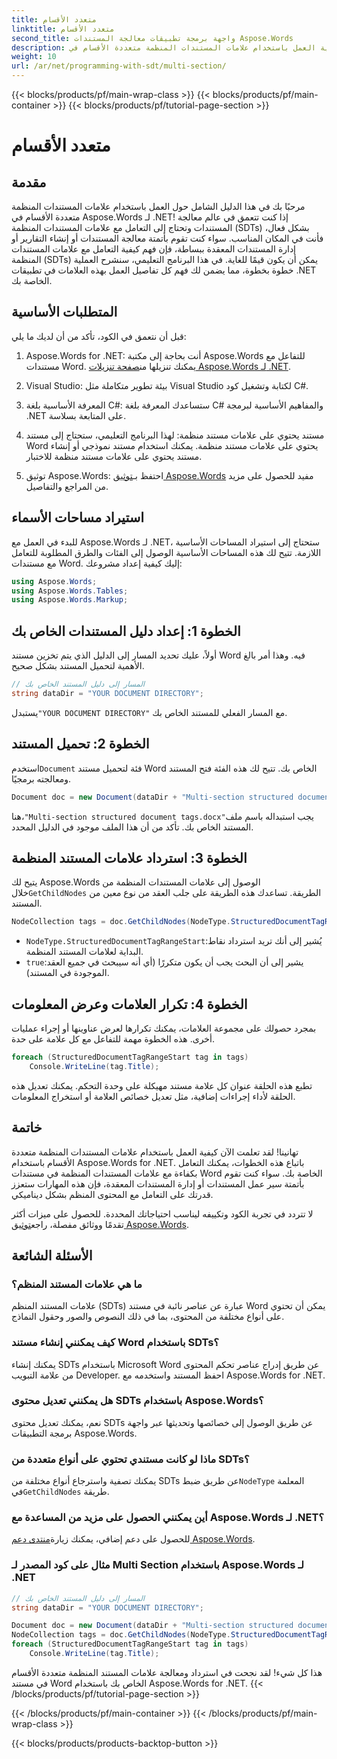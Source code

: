 ```yaml
---
title: متعدد الأقسام
linktitle: متعدد الأقسام
second_title: واجهة برمجة تطبيقات معالجة المستندات Aspose.Words
description: تعرف على كيفية العمل باستخدام علامات المستندات المنظمة متعددة الأقسام في Aspose.Words for .NET من خلال هذا البرنامج التعليمي خطوة بخطوة. مثالي للتعامل الديناميكي مع المستندات.
weight: 10
url: /ar/net/programming-with-sdt/multi-section/
---
```


{{< blocks/products/pf/main-wrap-class >}}
{{< blocks/products/pf/main-container >}}
{{< blocks/products/pf/tutorial-page-section >}}

# متعدد الأقسام

## مقدمة

مرحبًا بك في هذا الدليل الشامل حول العمل باستخدام علامات المستندات المنظمة متعددة الأقسام في Aspose.Words لـ .NET! إذا كنت تتعمق في عالم معالجة المستندات وتحتاج إلى التعامل مع علامات المستندات المنظمة (SDTs) بشكل فعال، فأنت في المكان المناسب. سواء كنت تقوم بأتمتة معالجة المستندات أو إنشاء التقارير أو إدارة المستندات المعقدة ببساطة، فإن فهم كيفية التعامل مع علامات المستندات المنظمة (SDTs) يمكن أن يكون قيمًا للغاية. في هذا البرنامج التعليمي، سنشرح العملية خطوة بخطوة، مما يضمن لك فهم كل تفاصيل العمل بهذه العلامات في تطبيقات .NET الخاصة بك.

## المتطلبات الأساسية

قبل أن نتعمق في الكود، تأكد من أن لديك ما يلي:

1.  Aspose.Words for .NET: أنت بحاجة إلى مكتبة Aspose.Words للتفاعل مع مستندات Word. يمكنك تنزيلها من[صفحة تنزيلات Aspose.Words لـ .NET](https://releases.aspose.com/words/net/).

2. Visual Studio: بيئة تطوير متكاملة مثل Visual Studio لكتابة وتشغيل كود C#.

3. المعرفة الأساسية بلغة C#: ستساعدك المعرفة بلغة C# والمفاهيم الأساسية لبرمجة .NET على المتابعة بسلاسة.

4. مستند يحتوي على علامات مستند منظمة: لهذا البرنامج التعليمي، ستحتاج إلى مستند Word يحتوي على علامات مستند منظمة. يمكنك استخدام مستند نموذجي أو إنشاء مستند يحتوي على علامات مستند منظمة للاختبار.

5.  توثيق Aspose.Words: احتفظ بـ[توثيق Aspose.Words](https://reference.aspose.com/words/net/) مفيد للحصول على مزيد من المراجع والتفاصيل.

## استيراد مساحات الأسماء

للبدء في العمل مع Aspose.Words لـ .NET، ستحتاج إلى استيراد المساحات الأساسية اللازمة. تتيح لك هذه المساحات الأساسية الوصول إلى الفئات والطرق المطلوبة للتعامل مع مستندات Word. إليك كيفية إعداد مشروعك:

```csharp
using Aspose.Words;
using Aspose.Words.Tables;
using Aspose.Words.Markup;
```

## الخطوة 1: إعداد دليل المستندات الخاص بك

أولاً، عليك تحديد المسار إلى الدليل الذي يتم تخزين مستند Word فيه. وهذا أمر بالغ الأهمية لتحميل المستند بشكل صحيح.

```csharp
// المسار إلى دليل المستند الخاص بك
string dataDir = "YOUR DOCUMENT DIRECTORY";
```

 يستبدل`"YOUR DOCUMENT DIRECTORY"` مع المسار الفعلي للمستند الخاص بك.

## الخطوة 2: تحميل المستند

 استخدم`Document` فئة لتحميل مستند Word الخاص بك. تتيح لك هذه الفئة فتح المستند ومعالجته برمجيًا.

```csharp
Document doc = new Document(dataDir + "Multi-section structured document tags.docx");
```

 هنا،`"Multi-section structured document tags.docx"`يجب استبداله باسم ملف المستند الخاص بك. تأكد من أن هذا الملف موجود في الدليل المحدد.

## الخطوة 3: استرداد علامات المستند المنظمة

 يتيح لك Aspose.Words الوصول إلى علامات المستندات المنظمة من خلال`GetChildNodes` الطريقة. تساعدك هذه الطريقة على جلب العقد من نوع معين من المستند.

```csharp
NodeCollection tags = doc.GetChildNodes(NodeType.StructuredDocumentTagRangeStart, true);
```

- `NodeType.StructuredDocumentTagRangeStart`:يُشير إلى أنك تريد استرداد نقاط البداية لعلامات المستند المنظمة.
- `true`:يشير إلى أن البحث يجب أن يكون متكررًا (أي أنه سيبحث في جميع العقد الموجودة في المستند).

## الخطوة 4: تكرار العلامات وعرض المعلومات

بمجرد حصولك على مجموعة العلامات، يمكنك تكرارها لعرض عناوينها أو إجراء عمليات أخرى. هذه الخطوة مهمة للتفاعل مع كل علامة على حدة.

```csharp
foreach (StructuredDocumentTagRangeStart tag in tags)
    Console.WriteLine(tag.Title);
```

تطبع هذه الحلقة عنوان كل علامة مستند مهيكلة على وحدة التحكم. يمكنك تعديل هذه الحلقة لأداء إجراءات إضافية، مثل تعديل خصائص العلامة أو استخراج المعلومات.

## خاتمة

تهانينا! لقد تعلمت الآن كيفية العمل باستخدام علامات المستندات المنظمة متعددة الأقسام باستخدام Aspose.Words for .NET. باتباع هذه الخطوات، يمكنك التعامل بكفاءة مع علامات المستندات المنظمة في مستندات Word الخاصة بك. سواء كنت تقوم بأتمتة سير عمل المستندات أو إدارة المستندات المعقدة، فإن هذه المهارات ستعزز قدرتك على التعامل مع المحتوى المنظم بشكل ديناميكي.

 لا تتردد في تجربة الكود وتكييفه ليناسب احتياجاتك المحددة. للحصول على ميزات أكثر تقدمًا ووثائق مفصلة، راجع[توثيق Aspose.Words](https://reference.aspose.com/words/net/).

## الأسئلة الشائعة

### ما هي علامات المستند المنظم؟
علامات المستند المنظم (SDTs) عبارة عن عناصر نائبة في مستند Word يمكن أن تحتوي على أنواع مختلفة من المحتوى، بما في ذلك النصوص والصور وحقول النماذج.

### كيف يمكنني إنشاء مستند Word باستخدام SDTs؟
يمكنك إنشاء SDTs باستخدام Microsoft Word عن طريق إدراج عناصر تحكم المحتوى من علامة التبويب Developer. احفظ المستند واستخدمه مع Aspose.Words for .NET.

### هل يمكنني تعديل محتوى SDTs باستخدام Aspose.Words؟
نعم، يمكنك تعديل محتوى SDTs عن طريق الوصول إلى خصائصها وتحديثها عبر واجهة برمجة التطبيقات Aspose.Words.

### ماذا لو كانت مستندي تحتوي على أنواع متعددة من SDTs؟
 يمكنك تصفية واسترجاع أنواع مختلفة من SDTs عن طريق ضبط`NodeType` المعلمة في`GetChildNodes` طريقة.

### أين يمكنني الحصول على مزيد من المساعدة مع Aspose.Words لـ .NET؟
 للحصول على دعم إضافي، يمكنك زيارة[منتدى دعم Aspose.Words](https://forum.aspose.com/c/words/8).



### مثال على كود المصدر لـ Multi Section باستخدام Aspose.Words لـ .NET 

```csharp
// المسار إلى دليل المستند الخاص بك
string dataDir = "YOUR DOCUMENT DIRECTORY";

Document doc = new Document(dataDir + "Multi-section structured document tags.docx");
NodeCollection tags = doc.GetChildNodes(NodeType.StructuredDocumentTagRangeStart, true);
foreach (StructuredDocumentTagRangeStart tag in tags)
	Console.WriteLine(tag.Title);
```

هذا كل شيء! لقد نجحت في استرداد ومعالجة علامات المستند المنظمة متعددة الأقسام في مستند Word الخاص بك باستخدام Aspose.Words for .NET.
{{< /blocks/products/pf/tutorial-page-section >}}

{{< /blocks/products/pf/main-container >}}
{{< /blocks/products/pf/main-wrap-class >}}

{{< blocks/products/products-backtop-button >}}
